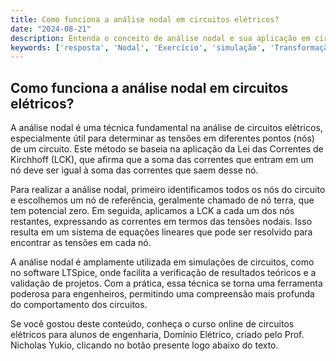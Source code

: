 ```yaml
---
title: Como funciona a análise nodal em circuitos elétricos?
date: "2024-08-21"
description: Entenda o conceito de análise nodal e sua aplicação em circuitos elétricos.
keywords: ['resposta', 'Nodal', 'Exercício', 'simulação', 'Transformação', 'Tensão', 'LTSpice']
---
```


## Como funciona a análise nodal em circuitos elétricos?

A análise nodal é uma técnica fundamental na análise de circuitos elétricos, especialmente útil para determinar as tensões em diferentes pontos (nós) de um circuito. Este método se baseia na aplicação da Lei das Correntes de Kirchhoff (LCK), que afirma que a soma das correntes que entram em um nó deve ser igual à soma das correntes que saem desse nó.

Para realizar a análise nodal, primeiro identificamos todos os nós do circuito e escolhemos um nó de referência, geralmente chamado de nó terra, que tem potencial zero. Em seguida, aplicamos a LCK a cada um dos nós restantes, expressando as correntes em termos das tensões nodais. Isso resulta em um sistema de equações lineares que pode ser resolvido para encontrar as tensões em cada nó.

A análise nodal é amplamente utilizada em simulações de circuitos, como no software LTSpice, onde facilita a verificação de resultados teóricos e a validação de projetos. Com a prática, essa técnica se torna uma ferramenta poderosa para engenheiros, permitindo uma compreensão mais profunda do comportamento dos circuitos.

Se você gostou deste conteúdo, conheça o curso online de circuitos elétricos para alunos de engenharia, Domínio Elétrico, criado pelo Prof. Nicholas Yukio, clicando no botão presente logo abaixo do texto.